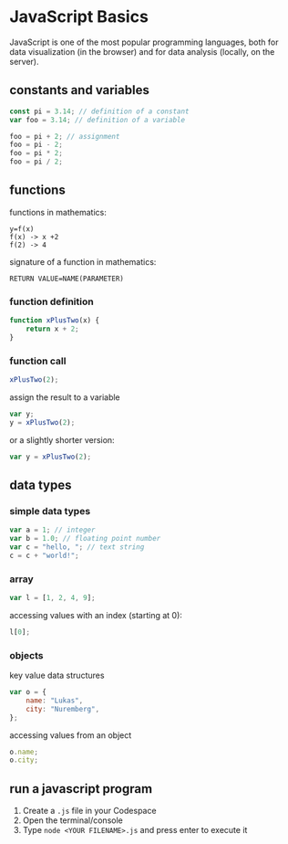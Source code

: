 # JavaScript Basics

JavaScript is one of the most popular programming languages, both for data visualization (in the browser) and for data analysis (locally, on the server).

## constants and variables
```js
const pi = 3.14; // definition of a constant
var foo = 3.14; // definition of a variable
```

```js
foo = pi + 2; // assignment
foo = pi - 2;
foo = pi * 2;
foo = pi / 2;
```

## functions

functions in mathematics:
```
y=f(x)
f(x) -> x +2
f(2) -> 4
```

signature of a function in mathematics:
```
RETURN VALUE=NAME(PARAMETER)
```

### function definition
```js
function xPlusTwo(x) {
    return x + 2;
}
```

### function call
```js
xPlusTwo(2);
```

assign the result to a variable
```js
var y;
y = xPlusTwo(2);
```
or a slightly shorter version:
```js
var y = xPlusTwo(2);
```

## data types
### simple data types
```js
var a = 1; // integer
var b = 1.0; // floating point number
var c = "hello, "; // text string
c = c + "world!";
```

### array
```js
var l = [1, 2, 4, 9];
```
accessing values with an index (starting at 0):
```js
l[0];
```

### objects
key value data structures

```js
var o = {
    name: "Lukas",
    city: "Nuremberg",
};
```

accessing values from an object
```js
o.name;
o.city;
```

## run a javascript program

1. Create a `.js` file in your Codespace
2. Open the terminal/console
3. Type `node <YOUR FILENAME>.js` and press enter to execute it
